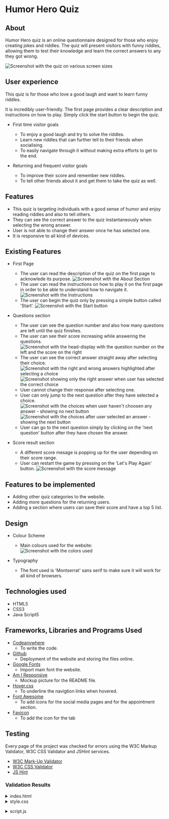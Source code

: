 # Humor Hero Quiz

## About

Humor Hero quiz is an online questionnaire designed for those who enjoy creating jokes and riddles.
The quiz will present visitors with funny riddles, allowing them to test their knowledge and learn the correct answers to any they got wrong.

![Screenshot with the quiz on various screen sizes](assets/images/screenshot-different-screens.png)


## User experience

This quiz is for those who love a good laugh and want to learn funny riddles.

It is incredibly user-friendly. The first page provides a clear description and instructions on how to play. Simply click the start button to begin the quiz.

+ First time visitor goals
  + To enjoy a good laugh and try to solve the riddles.
  + Learn new riddles that can further tell to their friends when socialising.
  + To easily navigate through it without making extra efforts to get to the end. 

+ Returning and frequent visitor goals
  + To improve their score and remember new riddles. 
  + To tell other friends about it and get them to take the quiz as well. 

## Features

+ This quiz is targeting individuals with a good sense of humor and enjoy reading riddles and also to tell others. 
+ They can see the correct answer to the quiz instantaneously when selecting the wrong answer.
+ User is not able to change their answer once he has selected one. 
+ It is responsive to all kind of devices.

## Existing Features

+ First Page
  
  + The user can read the description of the quiz on the first page to acknowlede its purpose.
  ![Screenshot with the About Section](assets/images/screenshot-about-section.png)
  + The user can read the instructions on how to play it on the first page in order to be able to understand how to navigate it. 
  ![Screenshot with the Instructions](assets/images/screenshot-how-to-play.png)
  + The user can begin the quiz only by pressing a simple button called 'Start'.
  ![Screenshot with the Start button](assets/images/screenshot-start-button.png)
  
+ Questions section

  + The user can see the question number and also how many questions are left until the quiz finishes.
  + The user can see their score increasing while answering the questions.
  ![Screenshot with the head-display with the question number on the left and the score on the right](assets/images/screenshot-head-display.png)
  + The user can see the correct answer straight away after selecting their choice.
  ![Screenshot with the right and wrong answers highlighted after selecting a choice](assets/images/screenshot-showing-answers.png)
  ![Screenshot showing only the right answer when user has selected the correct choice](assets/images/screenshot-correct-choice.png)
  + User cannot change their response after selecting one. 
  + User can only jump to the next question after they have selected a choice.
  ![Screenshot with the choices when user haven't choosen any answer - showing no next button](assets/images/screenshot-no-next-button.png)
  ![Screenshot with the choices after user selected an answer - showing the next button](assets/images/screenshot-next-button.png)
  + User can go to the next question simply by clicking on the 'next question' button after they have chosen the answer. 
  
+ Score result section

  + A different score mesage is popping up for the user depending on their score range. 
  + User can restart the game by pressing on the 'Let's Play Again' button. 
  ![Screenshot with the score message](assets/images/screenshot-score-page.png)
    
## Features to be implemented

+  Adding other quiz categories to the website.
+  Adding more questions for the returning users.
+  Adding a section where users can save their score and have a top 5 list.

## Design

+ Colour Scheme
  + Main colours used for the website:
![Screenshot with the colors used](assets/images/screenshot-colours-pallete.png)

+ Typography
  + The font used is 'Montserrat' sans serif to make sure it will work for all kind of browsers.

## Technologies used

+ HTML5
+ CSS3
+ Java Script5

## Frameworks, Libraries and Programs Used

+ [Codeanywhere](https://app.codeanywhere.com/)
  + To write the code.
+ [Github](https://github.com/)
  + Deployment of the website and storing the files online.
+ [Google Fonts](https://fonts.google.com/)
  + Import main font the website.
+ [Am I Responsive](https://ui.dev/amiresponsive)
  + Mockup picture for the README file.
+ [Hover.css](https://ianlunn.github.io/Hover/)
  + To underline the navigtion links when hovered.
+ [Font Awesome](https://fontawesome.com/)
  + To add icons for the social media pages and for the appointment section.
+ [Favicon](https://favicon.io/)
  + To add the icon for the tab

## Testing

Every page of the project was checked for errors using the W3C Markup Validator, W3C CSS Validator and JSHint services.

+ [W3C Mark-Up Validator](<https://validator.w3.org/>)
+ [W3C CSS Validator](https://validator.w3.org/)
+ [JS Hint](https://jshint.com/)

### Validation Results

<details><summary>index.html</summary>

![Screenshot of the validating result for index.html](assets/images/screen-shot-html-validator.png)
</details>

<details><summary>style.css</summary>

![Screenshot of the style.css validation result](assets/images/screenshot-css-validator.png)</details>

<details><summary>script.js</summary>
No warnings showing up.

### Manual Testing

+ The website was tested on Google Chrome, Microsoft Edge, and Firefox browsers.
+ The website was viewed on a desktop computer, laptop, and an iPhone 13 mobile phone.
+ A large amount of testing was done to ensure links between pages are working correctly on all pages.
+ Friends and relatives were asked to review the website for a better understanding of the user experience.
+ Dev Tools was used to test how the site looks on various screen sizes.

### Solved bugs

+ When replaying the game, I have noticed that the head-display wouldn't show for the first question. This has been fixed and working on order.

### Lighthouse Report

<details><summary>Mobile Analisys</summary>

![Screenshot of the Lighthouse Report for the website](assets/images/screenshot-mobile-lighthouse.png)
</details>

<details><summary>Desktop Analisys</summary>

![Screenshot of the Lighthouse Report for the website](assets/images/screenshot-desktop-lighthouse.png)
</details>

## Deployment and local deployment

### GitHub Pages

GitHub Pages has been used to deploy live version of the website.

1. Log in to GitHub and locate [GitHub Repository Humor Hero Quiz](https://github.com/Monicaular/humor-hero-quiz)
2. On the navigation bar locate "Settings" button on the menu.
3. In the"Code and Automotation" category on the left, find the "Pages" button.
4. Find the "Source" section and change the button that says "none" to "deploy from a branch" and save.
5. Below this, find the "Branch" section and change from "none" to "main" then make sure the next button is on "root" and save.
6. The page should automatically refresh, if not refresh it manually.
7. Scroll back to locate the now-published site [link](https://monicaular.github.io/humor-hero-quiz/) in the "GitHub Pages" section.

## Forking the GitHub Repository

By forking the repository, we make a copy of the original repository on our GitHub account to view and change without affecting the original repository by using these steps:

1. Log in to GitHub and locate [GitHub Repository Humor Hero Quiz](https://github.com/Monicaular/humor-hero-quiz).
2. At the top of the Repository, under the main navigation, find the "Fork" button.
3. Now you there should be a  copy of the original repository in your GitHub account.

## Local Clone

1. Log in to GitHub and locate [GitHub Repository Humor Hero Quiz](https://github.com/Monicaular/humor-hero-quiz)
2. Under the repository name press "Clone or Download"
3. Click on the code button, select clone with HTTPS, SSH or GitHub CLI and copy the link shown.
4. Open Git Bash
5. Change the current working directory to the location where you would like the cloned directory to be made.
6. Type 'git clone' and then paste the URL copied in the step 3.
7. Press Enter and your local clone should be created.

## Credits

### Content

+ All content was written by the developer.
+ [She Codes Colour Pallete](https://palettes.shecodes.io/) was used to decide which colours to use.


### Code

+ Code on how to check the correct answers and the format of the questions was based on [Great Stack on Youtube](https://www.youtube.com/watch?v=PBcqGxrr9g8.)
+ Code on how to disable the click was based on [Great Stack on Youtube](https://www.youtube.com/watch?v=PBcqGxrr9g8.)
+ Code on how to show a head display with the question number and the score was based on [James Q Quick Youtube Tutorial](https://www.youtube.com/watch?v=rFWbAj40JrQ&t=8s)
+ Understanting the concept of functions and methods [Shaun Pelling](https://www.youtube.com/watch?v=xUI5Tsl2JpY)
+ The ReadMe template was provided by [Code Institute](https://github.com/Code-Institute-Solutions/readme-template)

## Acknowledgement

+ Mentor Mitko Bacharov for all the usefull feedback and the availability.
+ Slack Community for encouragement and various informations.
+ Tutors for being there when stucked.
